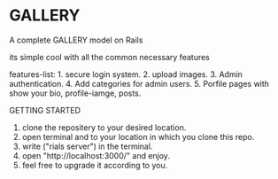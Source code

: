 # GALLERY

A complete GALLERY model on Rails

its simple cool with all the common necessary features 

features-list: 1. secure login system.
               2. upload images.
               3. Admin authentication.
               4. Add categories for admin users.
               5. Porfile pages with show your bio, profile-iamge, posts.
               
               
               
GETTING STARTED
1. clone the repositery to your desired location.
2. open terminal and to your location in which you clone this repo.
3. write ("rials server") in the terminal.
4. open "http://localhost:3000/" and enjoy.
5. feel free to upgrade it according to you.
